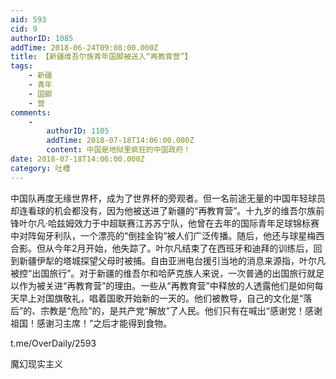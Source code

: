 ```yaml
---
aid: 593
cid: 9
authorID: 1085
addTime: 2018-06-24T09:08:00.000Z
title: 【新疆维吾尔族青年国脚被送入“再教育营”】
tags:
    - 新疆
    - 青年
    - 国脚
    - 营
comments:
    -
        authorID: 1105
        addTime: 2018-07-18T14:06:00.000Z
        content: 中国是地狱里疯狂的中国政府！
date: 2018-07-18T14:06:00.000Z
category: 吐槽
---
```


中国队再度无缘世界杯，成为了世界杯的旁观者。但一名前途无量的中国年轻球员却连看球的机会都没有，因为他被送进了新疆的“再教育营”。十九岁的维吾尔族前锋叶尔凡·哈兹姆效力于中超联赛江苏苏宁队，他曾在去年的国际青年足球锦标赛中对阵匈牙利队，一个漂亮的“倒挂金钩”被人们广泛传播。随后，他还与球星梅西合影。但从今年2月开始，他失踪了。叶尔凡结束了在西班牙和迪拜的训练后，回到新疆伊犁的塔城探望父母时被捕。自由亚洲电台援引当地的消息来源指，叶尔凡被控“出国旅行”。对于新疆的维吾尔和哈萨克族人来说，一次普通的出国旅行就足以作为被关进“再教育营”的理由。一些从“再教育营”中释放的人透露他们是如何每天早上对国旗敬礼，唱着国歌开始新的一天的。他们被教导，自己的文化是“落后”的、宗教是“危险”的，是共产党“解放”了人民。他们只有在喊出“感谢党！感谢祖国！感谢习主席！”之后才能得到食物。

t.me/OverDaily/2593

魔幻现实主义
